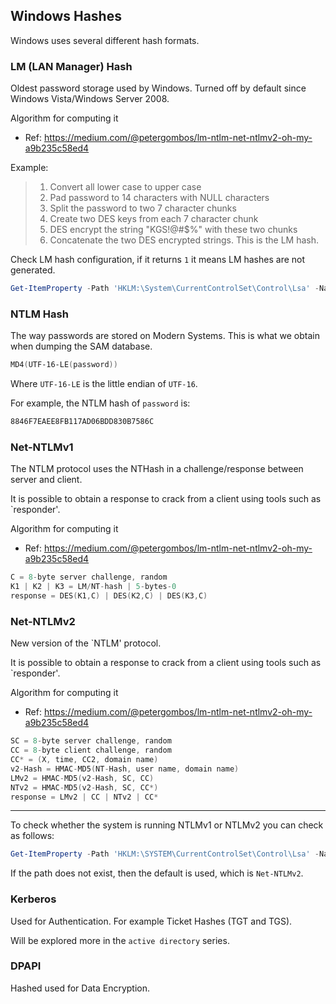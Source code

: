## Windows Hashes

Windows uses several different hash formats.

### LM (LAN Manager) Hash

Oldest password storage used by Windows.  Turned off by default since Windows Vista/Windows Server 2008.

Algorithm for computing it
- Ref: https://medium.com/@petergombos/lm-ntlm-net-ntlmv2-oh-my-a9b235c58ed4

Example:
> 1. Convert all lower case to upper case
> 2. Pad password to 14 characters with NULL characters
> 3. Split the password to two 7 character chunks
> 4. Create two DES keys from each 7 character chunk
> 5. DES encrypt the string "KGS!@#$%" with these two chunks
> 6. Concatenate the two DES encrypted strings. This is the LM hash.

Check LM hash configuration, if it returns `1` it means LM hashes are not generated.
```powershell
Get-ItemProperty -Path 'HKLM:\System\CurrentControlSet\Control\Lsa' -Name 'NoLMHash'
```

### NTLM Hash

The way passwords are stored on Modern Systems.  This is what we obtain when dumping the SAM database.

```powershell
MD4(UTF-16-LE(password))
```

Where `UTF-16-LE` is the little endian of `UTF-16`.

For example, the NTLM hash of `password` is:
```powershell
8846F7EAEE8FB117AD06BDD830B7586C
```

### Net-NTLMv1

The NTLM protocol uses the NTHash in a challenge/response between server and client.

It is possible to obtain a response to crack from a client using tools such as `responder'.

Algorithm for computing it
- Ref: https://medium.com/@petergombos/lm-ntlm-net-ntlmv2-oh-my-a9b235c58ed4

```c
C = 8-byte server challenge, random
K1 | K2 | K3 = LM/NT-hash | 5-bytes-0
response = DES(K1,C) | DES(K2,C) | DES(K3,C)
```

### Net-NTLMv2

New version of the `NTLM' protocol.

It is possible to obtain a response to crack from a client using tools such as `responder'.

Algorithm for computing it
- Ref: https://medium.com/@petergombos/lm-ntlm-net-ntlmv2-oh-my-a9b235c58ed4

```c
SC = 8-byte server challenge, random
CC = 8-byte client challenge, random
CC* = (X, time, CC2, domain name)
v2-Hash = HMAC-MD5(NT-Hash, user name, domain name)
LMv2 = HMAC-MD5(v2-Hash, SC, CC)
NTv2 = HMAC-MD5(v2-Hash, SC, CC*)
response = LMv2 | CC | NTv2 | CC*
```

---

To check whether the system is running NTLMv1 or NTLMv2 you can check as follows:
```powershell
Get-ItemProperty -Path 'HKLM:\SYSTEM\CurrentControlSet\Control\Lsa' -Name 'LMCompatibilityLevel'
```

If the path does not exist, then the default is used, which is `Net-NTLMv2`.

### Kerberos

Used for Authentication.  For example Ticket Hashes (TGT and TGS).

Will be explored more in the `active directory` series.

### DPAPI

Hashed used for Data Encryption.

